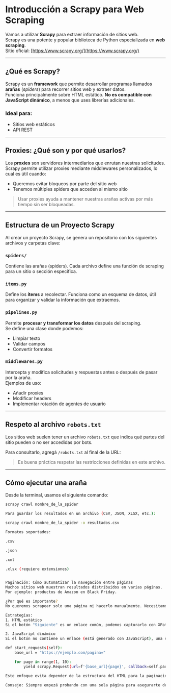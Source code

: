 # Introducción a Scrapy para Web Scraping

Vamos a utilizar **Scrapy** para extraer información de sitios web.  
Scrapy es una potente y popular biblioteca de Python especializada en **web scraping**.  
Sitio oficial: [https://www.scrapy.org/](https://www.scrapy.org/)

---

## ¿Qué es Scrapy?

Scrapy es un **framework** que permite desarrollar programas llamados **arañas** (*spiders*) para recorrer sitios web y extraer datos.  
Funciona principalmente sobre HTML estático. **No es compatible con JavaScript dinámico**, a menos que uses librerías adicionales.

### Ideal para:

- Sitios web estáticos
- API REST

---

## Proxies: ¿Qué son y por qué usarlos?

Los **proxies** son servidores intermediarios que enrutan nuestras solicitudes.  
Scrapy permite utilizar proxies mediante middlewares personalizados, lo cual es útil cuando:

- Queremos evitar bloqueos por parte del sitio web
- Tenemos múltiples spiders que acceden al mismo sitio

> Usar proxies ayuda a mantener nuestras arañas activas por más tiempo sin ser bloqueadas.

---

## Estructura de un Proyecto Scrapy

Al crear un proyecto Scrapy, se genera un repositorio con los siguientes archivos y carpetas clave:

### `spiders/`

Contiene las arañas (spiders). Cada archivo define una función de scraping para un sitio o sección específica.

### `items.py`

Define los **ítems** a recolectar. Funciona como un esquema de datos, útil para organizar y validar la información que extraemos.

### `pipelines.py`

Permite **procesar y transformar los datos** después del scraping.  
Se define una clase donde podemos:

- Limpiar texto
- Validar campos
- Convertir formatos

### `middlewares.py`

Intercepta y modifica solicitudes y respuestas antes o después de pasar por la araña.  
Ejemplos de uso:

- Añadir proxies
- Modificar headers
- Implementar rotación de agentes de usuario

---

## Respeto al archivo `robots.txt`

Los sitios web suelen tener un archivo `robots.txt` que indica qué partes del sitio pueden o no ser accedidas por bots.

Para consultarlo, agregá `/robots.txt` al final de la URL:



> Es buena práctica respetar las restricciones definidas en este archivo.

---

## Cómo ejecutar una araña

Desde la terminal, usamos el siguiente comando:

```bash
scrapy crawl nombre_de_la_spider

Para guardar los resultados en un archivo (CSV, JSON, XLSX, etc.):

scrapy crawl nombre_de_la_spider -o resultados.csv

Formatos soportados:

.csv

.json

.xml

.xlsx (requiere extensiones)


Paginación: Cómo automatizar la navegación entre páginas
Muchos sitios web muestran resultados distribuidos en varias páginas.
Por ejemplo: productos de Amazon en Black Friday.

¿Por qué es importante?
No queremos scrapear solo una página ni hacerlo manualmente. Necesitamos automatizar el cambio de página.

Estrategias:
1. HTML estático
Si el botón "Siguiente" es un enlace común, podemos capturarlo con XPath o selectores CSS dentro del método parse().

2. JavaScript dinámico
Si el botón no contiene un enlace (está generado con JavaScript), una solución más robusta es generar manualmente las URLs:

def start_requests(self):
    base_url = "https://ejemplo.com/pagina="

    for page in range(1, 10):
        yield scrapy.Request(url=f'{base_url}{page}', callback=self.parse)

Este enfoque evita depender de la estructura del HTML para la paginación y permite controlar cuántas páginas vamos a scrapear.

Consejo: Siempre empezá probando con una sola página para asegurarte de que la araña funciona correctamente. Luego incorporá la lógica de paginación.
